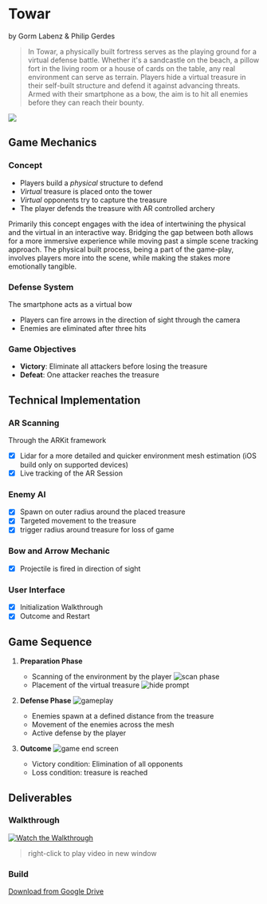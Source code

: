 # Towar

by Gorm Labenz & Philip Gerdes

> In Towar, a physically built fortress serves as the playing ground for a virtual defense battle. Whether it's a sandcastle on the beach, a pillow fort in the living room or a house of cards on the table, any real environment can serve as terrain. Players hide a virtual treasure in their self-built structure and defend it against advancing threats. Armed with their smartphone as a bow, the aim is to hit all enemies before they can reach their bounty.

![](./img/welcome.jpg)

## Game Mechanics

### Concept

- Players build a _physical_ structure to defend
- _Virtual_ treasure is placed onto the tower
- _Virtual_ opponents try to capture the treasure
- The player defends the treasure with AR controlled archery

Primarily this concept engages with the idea of intertwining the physical and the virtual in an interactive way. Bridging the gap between both allows for a more immersive experience while moving past a simple scene tracking approach. The physical built process, being a part of the game-play, involves players more into the scene, while making the stakes more emotionally tangible.

### Defense System

The smartphone acts as a virtual bow

- Players can fire arrows in the direction of sight through the camera
- Enemies are eliminated after three hits

### Game Objectives

- **Victory**: Eliminate all attackers before losing the treasure
- **Defeat**: One attacker reaches the treasure

## Technical Implementation

### AR Scanning

Through the ARKit framework

- [x] Lidar for a more detailed and quicker environment mesh estimation (iOS build only on supported devices)
- [x] Live tracking of the AR Session

### Enemy AI

- [x] Spawn on outer radius around the placed treasure
- [x] Targeted movement to the treasure
- [x] trigger radius around treasure for loss of game

### Bow and Arrow Mechanic

- [x] Projectile is fired in direction of sight

### User Interface

- [x] Initialization Walkthrough
- [x] Outcome and Restart

## Game Sequence

1. **Preparation Phase**

   - Scanning of the environment by the player
     ![scan phase](./img/02-scan.jpg)
   - Placement of the virtual treasure
     ![hide prompt](./img/02-hide-info.jpg)

2. **Defense Phase**
   ![gameplay](./img/04-gameplay.jpg)

   - Enemies spawn at a defined distance from the treasure
   - Movement of the enemies across the mesh
   - Active defense by the player

3. **Outcome**
   ![game end screen](./img/05-gameover.jpg)
   - Victory condition: Elimination of all opponents
   - Loss condition: treasure is reached

## Deliverables

### Walkthrough

[![Watch the Walkthrough](./img/video-icon.jpg)](https://drive.google.com/file/d/1NnotsaxZaAQvoQhos2t1_3ZIpqhzOage/view?usp=drive_link)

> right-click to play video in new window

### Build

[Download from Google Drive](https://drive.google.com/file/d/1XgSymJDPc3oIBiXbe0GSjxy24rY31WV9/view?usp=drive_link)
